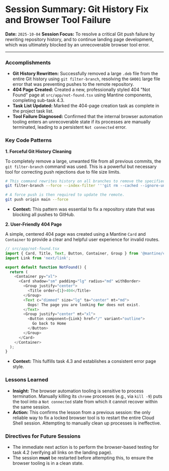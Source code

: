 # Session Summary: Git History Fix and Browser Tool Failure

**Date:** `2025-10-04`
**Session Focus:** To resolve a critical Git push failure by rewriting repository history, and to continue landing page development, which was ultimately blocked by an unrecoverable browser tool error.

---

### Accomplishments

-   **Git History Rewritten:** Successfully removed a large `.deb` file from the entire Git history using `git filter-branch`, resolving the `GH001` large file error that was preventing pushes to the remote repository.
-   **404 Page Created:** Created a new, professionally styled 404 "Not Found" page at `src/app/not-found.tsx` using Mantine components, completing sub-task 4.3.
-   **Task List Updated:** Marked the 404-page creation task as complete in the project task list.
-   **Tool Failure Diagnosed:** Confirmed that the internal browser automation tooling enters an unrecoverable state if its processes are manually terminated, leading to a persistent `Not connected` error.

### Key Code Patterns

**1. Forceful Git History Cleaning**

To completely remove a large, unwanted file from all previous commits, the `git filter-branch` command was used. This is a powerful but necessary tool for correcting push rejections due to file size limits.

```bash
# This command rewrites history on all branches to remove the specified file.
git filter-branch --force --index-filter '''git rm --cached --ignore-unmatch google-chrome-stable_current_amd64.deb''' --prune-empty --tag-name-filter cat -- --all

# A force push is then required to update the remote.
git push origin main --force
```
* **Context:** This pattern was essential to fix a repository state that was blocking all pushes to GitHub.

**2. User-Friendly 404 Page**

A simple, centered 404 page was created using a Mantine `Card` and `Container` to provide a clear and helpful user experience for invalid routes.

```typescript
// src/app/not-found.tsx
import { Card, Title, Text, Button, Container, Group } from '@mantine/core';
import Link from 'next/link';

export default function NotFound() {
  return (
    <Container py="xl">
      <Card shadow="sm" padding="lg" radius="md" withBorder>
        <Group justify="center">
          <Title order={1}>404</Title>
        </Group>
        <Text c="dimmed" size="lg" ta="center" mt="md">
          Oops! The page you are looking for does not exist.
        </Text>
        <Group justify="center" mt="xl">
          <Button component={Link} href="/" variant="outline">
            Go back to Home
          </Button>
        </Group>
      </Card>
    </Container>
  );
}
```
* **Context:** This fulfills task 4.3 and establishes a consistent error page style.

### Lessons Learned

-   **Insight:** The browser automation tooling is sensitive to process termination. Manually killing its `chrome` processes (e.g., via `kill -9`) puts the tool into a `Not connected` state from which it cannot recover within the same session.
-   **Action:** This confirms the lesson from a previous session: the only reliable way to fix a locked browser tool is to restart the entire Cloud Shell session. Attempting to manually clean up processes is ineffective.

### Directives for Future Sessions

-   The immediate next action is to perform the browser-based testing for task 4.2 (verifying all links on the landing page).
-   The session **must** be restarted before attempting this, to ensure the browser tooling is in a clean state.
